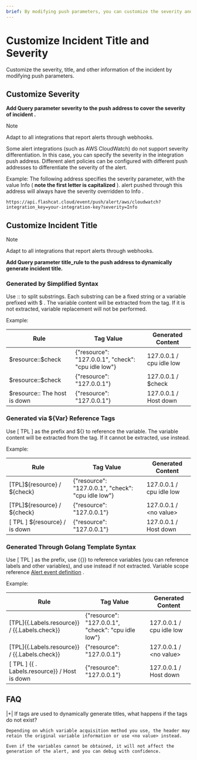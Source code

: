 ```yaml
---
brief: By modifying push parameters, you can customize the severity and title of the incident
---
```


# Customize Incident Title and Severity

Customize the severity, title, and other information of the incident by modifying push parameters.

## Customize Severity

**Add Query parameter severity to the push address to cover the severity of incident .**

> [!NOTE]
> Adapt to all integrations that report alerts through webhooks.

Some alert integrations (such as AWS CloudWatch) do not support severity differentiation. In this case, you can specify the severity in the integration push address. Different alert policies can be configured with different push addresses to differentiate the severity of the alert.

Example: The following address specifies the severity parameter, with the value Info ( **note the first letter is capitalized** ). alert pushed through this address will always have the severity overridden to Info .
```
https://api.flashcat.cloud/event/push/alert/aws/cloudwatch?integration_key=your-integration-key?severity=Info
```

## Customize Incident Title

> [!NOTE]
> Adapt to all integrations that report alerts through webhooks.

**Add Query parameter title_rule to the push address to dynamically generate incident title.**

### Generated by Simplified Syntax

Use :: to split substrings. Each substring can be a fixed string or a variable prefixed with $ . The variable content will be extracted from the tag. If it is not extracted, variable replacement will not be performed.

Example:

| Rule | Tag Value | Generated Content |
| --- | ---| ---- |
|\$resource::\$check | {"resource": "127.0.0.1", "check": "cpu idle low"} | 127.0.0.1 / cpu idle low |
|\$resource::\$check | {"resource": "127.0.0.1"} | 127.0.0.1 / \$check |
|$resource:: The host is down | {"resource": "127.0.0.1"} | 127.0.0.1 / Host down |

### Generated via ${Var} Reference Tags

Use [ TPL ] as the prefix and ${} to reference the variable. The variable content will be extracted from the tag. If it cannot be extracted, use <no value> instead.

Example:

| Rule | Tag Value | Generated Content |
| --- | ---| ---- |
|[TPL]\${resource} / \${check}| {"resource": "127.0.0.1", "check": "cpu idle low"} | 127.0.0.1 / cpu idle low |
|[TPL]\${resource} / \${check} | {"resource": "127.0.0.1"} | 127.0.0.1 / \<no value\> |
|[ TPL ] ${resource} / is down | {"resource": "127.0.0.1"} | 127.0.0.1 / Host down |

### Generated Through Golang Template Syntax

Use [ TPL ] as the prefix, use {{}} to reference variables (you can reference labels and other variables), and use <no value> instead if not extracted. Variable scope reference [Alert event definition](/0) .

Example:

| Rule | Tag Value | Generated Content |
| --- | ---| ---- |
|[TPL]{{.Labels.resource}} / {{.Labels.check}}| {"resource": "127.0.0.1", "check": "cpu idle low"} | 127.0.0.1 / cpu idle low |
|[TPL]{{.Labels.resource}} / {{.Labels.check}} | {"resource": "127.0.0.1"} | 127.0.0.1 / \<no value\> |
|[ TPL ] {{ . Labels.resource}} / Host is down | {"resource": "127.0.0.1"} | 127.0.0.1 / Host down |

## FAQ

|+| If tags are used to dynamically generate titles, what happens if the tags do not exist?

    Depending on which variable acquisition method you use, the header may retain the original variable information or use <no value> instead.

    Even if the variables cannot be obtained, it will not affect the generation of the alert, and you can debug with confidence.